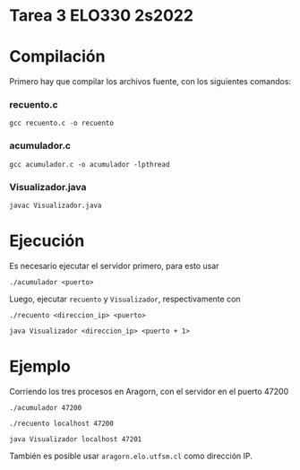 # Tarea 3 ELO330 2s2022


# Compilación

Primero hay que compilar los archivos fuente, con los siguientes comandos:
### recuento.c
```
gcc recuento.c -o recuento
```
### acumulador.c
```
gcc acumulador.c -o acumulador -lpthread
```
### Visualizador.java
```
javac Visualizador.java
```

# Ejecución
Es necesario ejecutar el servidor primero, para esto usar

```
./acumulador <puerto>
```

Luego, ejecutar `recuento` y `Visualizador`, respectivamente con

```
./recuento <direccion_ip> <puerto>
```

```
java Visualizador <direccion_ip> <puerto + 1>
```

# Ejemplo

Corriendo los tres procesos en Aragorn, con el servidor en el puerto 47200

```
./acumulador 47200
```

```
./recuento localhost 47200
```

```
java Visualizador localhost 47201
```

También es posible usar `aragorn.elo.utfsm.cl` como dirección IP.